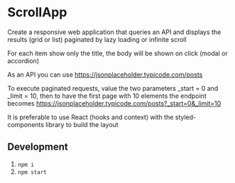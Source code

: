 # ScrollApp

Create a responsive web application that queries an API and displays the results (grid or list) paginated by lazy
loading or infinite scroll

For each item show only the title, the body will be shown on click (modal or accordion)

As an API you can use https://jsonplaceholder.typicode.com/posts

To execute paginated requests, value the two parameters _start = 0 and _limit = 10, then to have the first page with 10
elements the endpoint becomes https://jsonplaceholder.typicode.com/posts?_start=0&_limit=10

It is preferable to use React (hooks and context) with the styled-components library to build the layout

## Development
1. `npm i`
2. `npm start`

